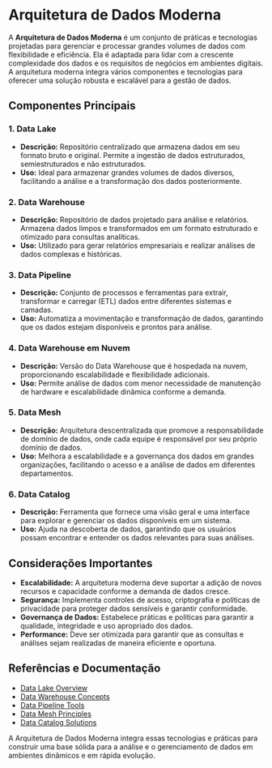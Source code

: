 # Arquitetura de Dados Moderna

A **Arquitetura de Dados Moderna** é um conjunto de práticas e tecnologias projetadas para gerenciar e processar grandes volumes de dados com flexibilidade e eficiência. Ela é adaptada para lidar com a crescente complexidade dos dados e os requisitos de negócios em ambientes digitais. A arquitetura moderna integra vários componentes e tecnologias para oferecer uma solução robusta e escalável para a gestão de dados.

## Componentes Principais

### 1. **Data Lake**
- **Descrição:** Repositório centralizado que armazena dados em seu formato bruto e original. Permite a ingestão de dados estruturados, semiestruturados e não estruturados.
- **Uso:** Ideal para armazenar grandes volumes de dados diversos, facilitando a análise e a transformação dos dados posteriormente.

### 2. **Data Warehouse**
- **Descrição:** Repositório de dados projetado para análise e relatórios. Armazena dados limpos e transformados em um formato estruturado e otimizado para consultas analíticas.
- **Uso:** Utilizado para gerar relatórios empresariais e realizar análises de dados complexas e históricas.

### 3. **Data Pipeline**
- **Descrição:** Conjunto de processos e ferramentas para extrair, transformar e carregar (ETL) dados entre diferentes sistemas e camadas.
- **Uso:** Automatiza a movimentação e transformação de dados, garantindo que os dados estejam disponíveis e prontos para análise.

### 4. **Data Warehouse em Nuvem**
- **Descrição:** Versão do Data Warehouse que é hospedada na nuvem, proporcionando escalabilidade e flexibilidade adicionais.
- **Uso:** Permite análise de dados com menor necessidade de manutenção de hardware e escalabilidade dinâmica conforme a demanda.

### 5. **Data Mesh**
- **Descrição:** Arquitetura descentralizada que promove a responsabilidade de domínio de dados, onde cada equipe é responsável por seu próprio domínio de dados.
- **Uso:** Melhora a escalabilidade e a governança dos dados em grandes organizações, facilitando o acesso e a análise de dados em diferentes departamentos.

### 6. **Data Catalog**
- **Descrição:** Ferramenta que fornece uma visão geral e uma interface para explorar e gerenciar os dados disponíveis em um sistema.
- **Uso:** Ajuda na descoberta de dados, garantindo que os usuários possam encontrar e entender os dados relevantes para suas análises.

## Considerações Importantes

- **Escalabilidade:** A arquitetura moderna deve suportar a adição de novos recursos e capacidade conforme a demanda de dados cresce.
- **Segurança:** Implementa controles de acesso, criptografia e políticas de privacidade para proteger dados sensíveis e garantir conformidade.
- **Governança de Dados:** Estabelece práticas e políticas para garantir a qualidade, integridade e uso apropriado dos dados.
- **Performance:** Deve ser otimizada para garantir que as consultas e análises sejam realizadas de maneira eficiente e oportuna.

## Referências e Documentação

- [Data Lake Overview](https://aws.amazon.com/big-data/data-lake/)
- [Data Warehouse Concepts](https://www.microsoft.com/en-us/sql-server/sql-server-2019-data-warehouse)
- [Data Pipeline Tools](https://airflow.apache.org/)
- [Data Mesh Principles](https://martinfowler.com/articles/data-monoliths.html)
- [Data Catalog Solutions](https://www.alation.com/)

A Arquitetura de Dados Moderna integra essas tecnologias e práticas para construir uma base sólida para a análise e o gerenciamento de dados em ambientes dinâmicos e em rápida evolução.

